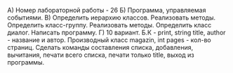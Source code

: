 А) Номер лабораторной работы - 26 
Б) Программа, управляемая событиями.
В) Определить иерархию классов. Реализовать методы. Определить класс-группу. Реализовать методы. Определить класс диалог. Написать программу. 
Г) 10 вариант. Б.К - print, string title, author - название и автор. Производный класс magazin, int pages - кол-во страниц. Сделать команды составления списка, добавления, вычитания, печати всего списка, печати только title, выход из программы.
